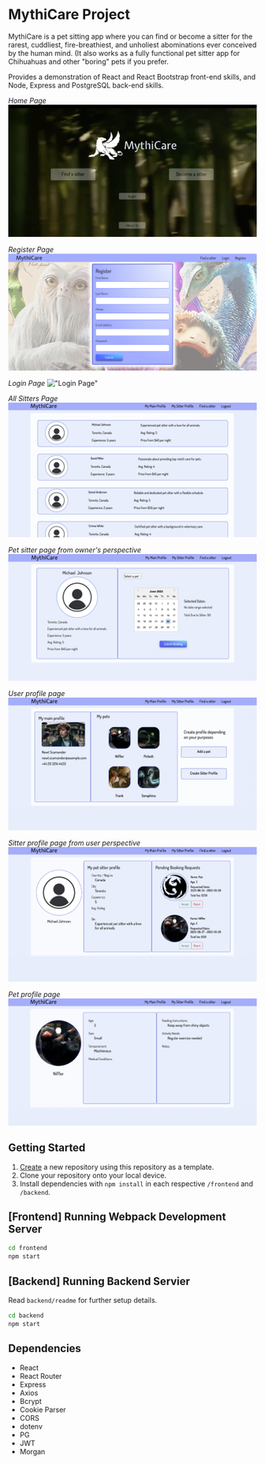 # MythiCare Project

MythiCare is a pet sitting app where you can find or become a sitter for the rarest, cuddliest, fire-breathiest, and unholiest abominations ever conceived by the human mind. (It also works as a fully functional pet sitter app for Chihuahuas and other "boring" pets if you prefer.

Provides a demonstration of React and React Bootstrap front-end skills, and Node, Express and PostgreSQL back-end skills.

<em>Home Page</em>
!["Home Page"](https://github.com/BGriffin99/Pet-sitting-app/blob/main/docs/Screenshot%202023-06-23%20at%208.17.19%20PM.png?raw=true)

<em>Register Page</em>
!["Register Page"](/docs/Screenshot_13.png)

<em>Login Page</em>
!["Login Page"](/docs/Screenshot_14.png)

<em>All Sitters Page</em>
!["All Sitters Page"](https://github.com/BGriffin99/Pet-sitting-app/blob/main/docs/Screenshot%202023-06-23%20at%208.17.36%20PM.png?raw=true)

<em>Pet sitter page from owner's perspective</em>
!["Pet sitter page"](https://github.com/BGriffin99/Pet-sitting-app/blob/main/docs/Screenshot%202023-06-23%20at%208.17.51%20PM.png?raw=true)

<em>User profile page</em>
!["User profile page"](https://github.com/BGriffin99/Pet-sitting-app/blob/main/docs/Screenshot%202023-06-23%20at%208.18.02%20PM.png?raw=true)

<em>Sitter profile page from user perspective</em>
!["Sitter profile page"](https://github.com/BGriffin99/Pet-sitting-app/blob/main/docs/Screenshot%202023-06-23%20at%208.18.22%20PM.png?raw=true)

<em>Pet profile page</em>
!["Pet profile page"](https://github.com/BGriffin99/Pet-sitting-app/blob/main/docs/Screenshot%202023-06-23%20at%208.19.12%20PM.png?raw=true)

## Getting Started

1. [Create](https://docs.github.com/en/repositories/creating-and-managing-repositories/creating-a-repository-from-a-template) a new repository using this repository as a template.
2. Clone your repository onto your local device.
3. Install dependencies with `npm install` in each respective `/frontend` and `/backend`.

## [Frontend] Running Webpack Development Server

```sh
cd frontend
npm start
```

## [Backend] Running Backend Servier

Read `backend/readme` for further setup details.

```sh
cd backend
npm start
```

## Dependencies

- React
- React Router
- Express
- Axios
- Bcrypt
- Cookie Parser
- CORS
- dotenv
- PG
- JWT
- Morgan

